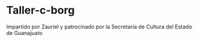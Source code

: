 # Taller-c-borg
Impartido por Zauriel y patrocinado por la Secretaría de Cultura del Estado de Guanajuato
